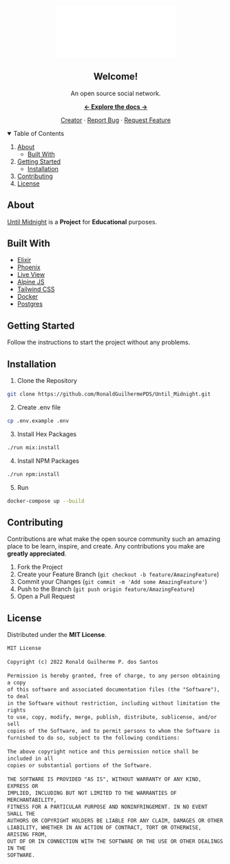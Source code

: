 <p align="center">

<a href="https://github.com/RonaldGuilhermePDS/Until_Midnight">

<p align="center">
<img src="./priv/static/images/logo.svg" alt="Elixir-Logo" width="280" height="120">
</p>
</a>

<h2 align="center">Welcome!</h2>

<p align="center">
An open source social network.
</p>

<p align="center"><a href="https://github.com/RonaldGuilhermePDS/Until_Midnight/find/master"><strong><- Explore the docs -></strong></a></p>

<p align="center">
<a href="https://github.com/RonaldGuilhermePDS">Creator</a>
·
<a href="https://github.com/RonaldGuilhermePDS/Until_Midnight/issues">Report Bug</a>
·
<a href="https://github.com/RonaldGuilhermePDS/Until_Midnight/pulls">Request Feature</a>
</p>

<details open="open">
<summary>Table of Contents</summary>
<ol>
<li>
<a href="#about">About</a>
<ul>
<li><a href="#built-with">Built With</a></li>
</ul>
</li>
<li>
<a href="#getting-started">Getting Started</a>
<ul>
<li><a href="#installation">Installation</a></li>
</ul>
</li>
<li><a href="#contributing">Contributing</a></li>
<li><a href="#license">License</a></li>
</ol>
</details>

## About

<a href="https://github.com/RonaldGuilhermePDS/Until_Midnight">Until Midnight</a> is a **Project** for **Educational** purposes.

## Built With

* [Elixir](https://elixir-lang.org)
* [Phoenix](https://phoenixframework.org)
* [Live View](https://hexdocs.pm/phoenix_live_view/Phoenix.LiveView.html)
* [Alpine JS](https://alpinejs.dev)
* [Tailwind CSS](https://tailwindcss.com)
* [Docker](https://www.docker.com)
* [Postgres](https://www.postgresql.org)

## Getting Started

Follow the instructions to start the project without any problems.

## Installation

1. Clone the Repository
```sh
git clone https://github.com/RonaldGuilhermePDS/Until_Midnight.git
```
2. Create .env file
```sh
cp .env.example .env
```

3. Install Hex Packages
```sh
./run mix:install
```
4. Install NPM Packages
```sh
./run npm:install
```
5. Run
```sh
docker-compose up --build
```

## Contributing

Contributions are what make the open source community such an amazing place to be learn, inspire, and create. Any contributions you make are **greatly appreciated**.

1. Fork the Project
2. Create your Feature Branch (`git checkout -b feature/AmazingFeature`)
3. Commit your Changes (`git commit -m 'Add some AmazingFeature'`)
4. Push to the Branch (`git push origin feature/AmazingFeature`)
5. Open a Pull Request

## License

Distributed under the **MIT License**.

```LICENSE
MIT License

Copyright (c) 2022 Ronald Guilherme P. dos Santos

Permission is hereby granted, free of charge, to any person obtaining a copy
of this software and associated documentation files (the "Software"), to deal
in the Software without restriction, including without limitation the rights
to use, copy, modify, merge, publish, distribute, sublicense, and/or sell
copies of the Software, and to permit persons to whom the Software is
furnished to do so, subject to the following conditions:

The above copyright notice and this permission notice shall be included in all
copies or substantial portions of the Software.

THE SOFTWARE IS PROVIDED "AS IS", WITHOUT WARRANTY OF ANY KIND, EXPRESS OR
IMPLIED, INCLUDING BUT NOT LIMITED TO THE WARRANTIES OF MERCHANTABILITY,
FITNESS FOR A PARTICULAR PURPOSE AND NONINFRINGEMENT. IN NO EVENT SHALL THE
AUTHORS OR COPYRIGHT HOLDERS BE LIABLE FOR ANY CLAIM, DAMAGES OR OTHER
LIABILITY, WHETHER IN AN ACTION OF CONTRACT, TORT OR OTHERWISE, ARISING FROM,
OUT OF OR IN CONNECTION WITH THE SOFTWARE OR THE USE OR OTHER DEALINGS IN THE
SOFTWARE.
```
